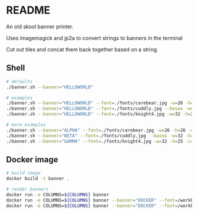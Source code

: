 # README
An old skool banner printer. 

Uses imagemagick and jp2a to convert strings to banners in the terminal 

Cut out tiles and concat them back together based on a string.  

## Shell 
```sh
# defaults
./banner.sh --banner="HELLOWORLD" 

# examples
./banner.sh --banner="HELLOWORLD" --font=./fonts/carebear.jpg -w=26 -h=26 -c=12 -r=5
./banner.sh --banner="HELLOWORLD" --font=./fonts/cuddly.jpg --basea -w=32 -h=32 -c=10 -r=5
./banner.sh --banner="HELLOWORLD" --font=./fonts/knight4.jpg -w=32 -h=25 -c=10 -r=5

# more examples
./banner.sh --banner="ALPHA" --font=./fonts/carebear.jpg -w=26 -h=26 -c=12 -r=5
./banner.sh --banner="BETA" --font=./fonts/cuddly.jpg --basea -w=32 -h=32 -c=10 -r=5
./banner.sh --banner="GAMMA" --font=./fonts/knight4.jpg -w=32 -h=25 -c=10 -r=5
```

## Docker image
```sh
# build image
docker build -t banner .

# render banners
docker run -e COLUMNS=${COLUMNS} banner
docker run -e COLUMNS=${COLUMNS} banner --banner="DOCKER" --font=/workbench/fonts/carebear.jpg -w=26 -h=26 -c=12 -r=5
docker run -e COLUMNS=${COLUMNS} banner --banner="DOCKER" --font=/workbench/fonts/cuddly.jpg --basea -w=32 -h=32 -c=10 -r=5
```
